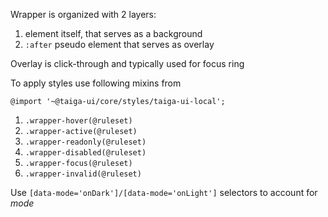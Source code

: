 Wrapper is organized with 2 layers:

1. element itself, that serves as a background
2. `:after` pseudo element that serves as overlay

Overlay is click-through and typically used for focus ring

To apply styles use following mixins from

```less
@import '~@taiga-ui/core/styles/taiga-ui-local';
```

1. `.wrapper-hover(@ruleset)`
2. `.wrapper-active(@ruleset)`
3. `.wrapper-readonly(@ruleset)`
4. `.wrapper-disabled(@ruleset)`
5. `.wrapper-focus(@ruleset)`
6. `.wrapper-invalid(@ruleset)`

Use `[data-mode='onDark']/[data-mode='onLight']` selectors to account for _mode_
